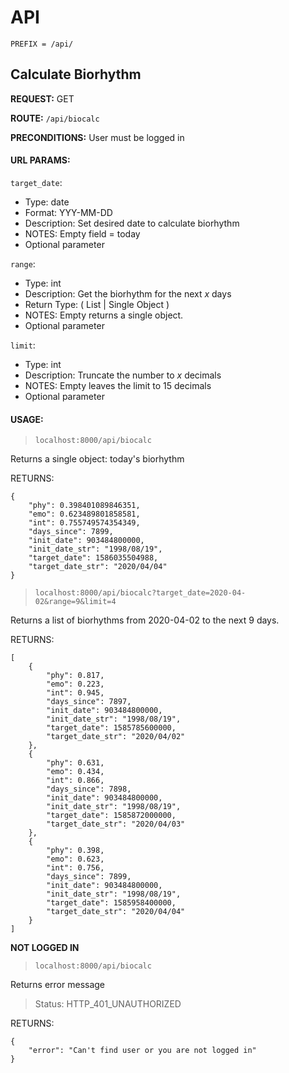 # API

`PREFIX = /api/`

## Calculate Biorhythm

**REQUEST:** GET

**ROUTE:** `/api/biocalc`

**PRECONDITIONS:** User must be logged in

#### URL PARAMS:

`target_date`:
- Type: date
- Format: YYY-MM-DD
- Description: Set desired date to calculate biorhythm
- NOTES: Empty field = today
- Optional parameter

`range`:
- Type: int
- Description: Get the biorhythm for the next _x_ days
- Return Type: ( List | Single Object )
- NOTES: Empty returns a single object.
- Optional parameter

`limit`: 
- Type: int
- Description: Truncate the number to _x_ decimals
- NOTES: Empty leaves the limit to 15 decimals
- Optional parameter

#### USAGE:

> `localhost:8000/api/biocalc`

Returns a single object: today's biorhythm

RETURNS:

```
{
    "phy": 0.398401089846351,
    "emo": 0.623489801858581,
    "int": 0.755749574354349,
    "days_since": 7899,
    "init_date": 903484800000,
    "init_date_str": "1998/08/19",
    "target_date": 1586035504988,
    "target_date_str": "2020/04/04"
}
```

> `localhost:8000/api/biocalc?target_date=2020-04-02&range=9&limit=4`

Returns a list of biorhythms from 2020-04-02 to the next 9 days.

RETURNS:

```
[
    {
        "phy": 0.817,
        "emo": 0.223,
        "int": 0.945,
        "days_since": 7897,
        "init_date": 903484800000,
        "init_date_str": "1998/08/19",
        "target_date": 1585785600000,
        "target_date_str": "2020/04/02"
    },
    {
        "phy": 0.631,
        "emo": 0.434,
        "int": 0.866,
        "days_since": 7898,
        "init_date": 903484800000,
        "init_date_str": "1998/08/19",
        "target_date": 1585872000000,
        "target_date_str": "2020/04/03"
    },
    {
        "phy": 0.398,
        "emo": 0.623,
        "int": 0.756,
        "days_since": 7899,
        "init_date": 903484800000,
        "init_date_str": "1998/08/19",
        "target_date": 1585958400000,
        "target_date_str": "2020/04/04"
    }
]
```

**NOT LOGGED IN**
> `localhost:8000/api/biocalc`

Returns error message
> Status: HTTP_401_UNAUTHORIZED

RETURNS:

```
{
    "error": "Can't find user or you are not logged in"
}
```
